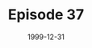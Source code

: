 ---
layout: podcast
title: Episode 37 
number: 37
subtitle: 
summary: 
date: 1999-12-31
location: https://dl.dropboxusercontent.com/s/e5mr7pw9w1npamj/watir_podcast_37.mp3?dl=0
size: 9,844,528
duration: 20:30
---